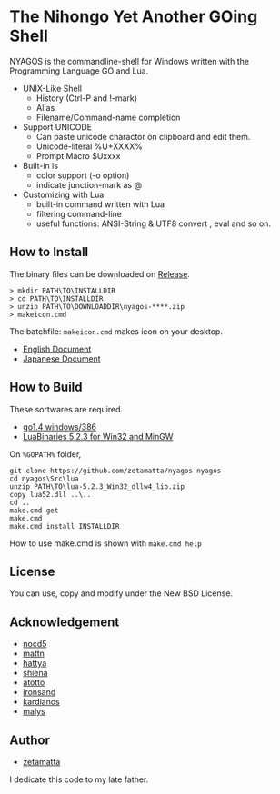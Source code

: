 The Nihongo Yet Another GOing Shell
===================================

NYAGOS is the commandline-shell for Windows written with the
Programming Language GO and Lua.

* UNIX-Like Shell
  * History (Ctrl-P and !-mark)
  * Alias
  * Filename/Command-name completion
* Support UNICODE
  * Can paste unicode charactor on clipboard and edit them.
  * Unicode-literal %U+XXXX%
  * Prompt Macro $Uxxxx
* Built-in ls
  * color support (-o option)
  * indicate junction-mark as @
* Customizing with Lua
  * built-in command written with Lua
  * filtering command-line
  * useful functions: ANSI-String & UTF8 convert , eval and so on.

How to Install
--------------

The binary files can be downloaded on [Release](https://github.com/zetamatta/nyagos/releases).

    > mkdir PATH\TO\INSTALLDIR
    > cd PATH\TO\INSTALLDIR
    > unzip PATH\TO\DOWNLOADDIR\nyagos-****.zip
    > makeicon.cmd

The batchfile: `makeicon.cmd` makes icon on your desktop.

* [English Document](nyagos_en.md)
* [Japanese Document](nyagos_ja.md)

How to Build
------------

These sortwares are required.

* [go1.4 windows/386](http://golang.org)
* [LuaBinaries 5.2.3 for Win32 and MinGW](http://luabinaries.sourceforge.net/index.html)

On `%GOPATH%` folder,

    git clone https://github.com/zetamatta/nyagos nyagos
    cd nyagos\Src\lua
    unzip PATH\TO\lua-5.2.3_Win32_dllw4_lib.zip 
    copy lua52.dll ..\..
    cd ..
    make.cmd get
    make.cmd
    make.cmd install INSTALLDIR

How to use make.cmd is shown with `make.cmd help`

License
-------

You can use, copy and modify under the New BSD License.

Acknowledgement
---------------

* [nocd5](https://github.com/nocd5)
* [mattn](https://github.com/mattn)
* [hattya](https://github.com/hattya)
* [shiena](https://github.com/shiena)
* [atotto](https://github.com/atotto)
* [ironsand](https://github.com/ironsand)
* [kardianos](https://github.com/kardianos)
* [malys](https://github.com/malys)

Author
------

* [zetamatta](https://github.com/zetamatta)

I dedicate this code to my late father.
